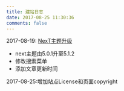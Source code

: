```yaml
---
title: 建站日志
date: 2017-08-25 11:30:36
comments: false
---
```


2017-08-19: [NexT主题升级](http://happylg.cn/2017/08/19/next-theme-upgrade/)
- next主题由5.0.1升至5.1.2
- 修改搜索菜单
- 添加文章更新时间

2017-08-25:增加站点License和页面copyright

<div style="height:70px"><!-- 下面出现空白，消除解决方案 --><div>